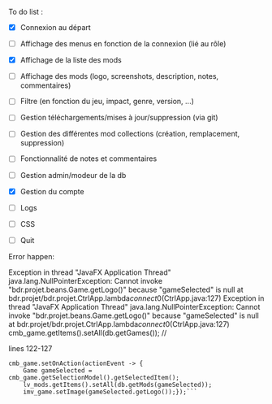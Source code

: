 To do list :

- [x] Connexion au départ
- [ ] Affichage des menus en fonction de la connexion (lié au rôle)
- [x] Affichage de la liste des mods
- [ ] Affichage des mods (logo, screenshots, description, notes, commentaires)
- [ ] Filtre (en fonction du jeu, impact, genre, version, ...)
- [ ] Gestion téléchargements/mises à jour/suppression (via git)
- [ ] Gestion des différentes mod collections (création, remplacement, suppression)
- [ ] Fonctionnalité de notes et commentaires
- [ ] Gestion admin/modeur de la db
- [x] Gestion du compte
- [ ] Logs
- [ ] CSS
- [ ] Quit


Error happen:

Exception in thread "JavaFX Application Thread" java.lang.NullPointerException: Cannot invoke "bdr.projet.beans.Game.getLogo()" because "gameSelected" is null
at bdr.projet/bdr.projet.CtrlApp.lambda$connect$0(CtrlApp.java:127)
Exception in thread "JavaFX Application Thread" java.lang.NullPointerException: Cannot invoke "bdr.projet.beans.Game.getLogo()" because "gameSelected" is null
at bdr.projet/bdr.projet.CtrlApp.lambda$connect$0(CtrlApp.java:127)
cmb_game.getItems().setAll(db.getGames()); //

lines 122-127
``` 
cmb_game.setOnAction(actionEvent -> {
    Game gameSelected = cmb_game.getSelectionModel().getSelectedItem();
    lv_mods.getItems().setAll(db.getMods(gameSelected));
    imv_game.setImage(gameSelected.getLogo());});```